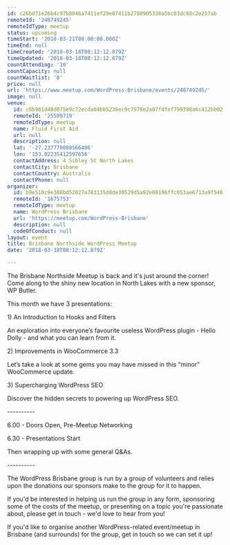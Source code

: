 ```yaml
---
id: c26bd71e26b4c97b8046a7411ef29e87411b2780905338a5bc03dc88c2e257ab
remoteId: '248749245'
remoteIdType: meetup
status: upcoming
timeStart: '2018-03-21T08:00:00.000Z'
timeEnd: null
timeCreated: '2018-03-18T08:12:12.879Z'
timeUpdated: '2018-03-18T08:12:12.879Z'
countAttending: '10'
countCapacity: null
countWaitlist: '0'
price: null
url: 'https://www.meetup.com/WordPress-Brisbane/events/248749245/'
image: null
venue:
  id: c8b981d48d075e9c72ecda04bb5236ec9c7978e2a87fdfef799398a6c412bb02
  remoteId: '25599719'
  remoteIdType: meetup
  name: Fluid First Aid
  url: null
  description: null
  lat: '-27.237770080566406'
  lon: '153.02235412597656'
  contactAddress: 4 Sibley St North Lakes
  contactCity: Brisbane
  contactCountry: Australia
  contactPhone: null
organizer:
  id: b9e510c9e388bd52027a783135d0de30529d5a92e08196ffc053ae6713a9f546
  remoteId: '1675753'
  remoteIdType: meetup
  name: WordPress Brisbane
  url: 'https://meetup.com/WordPress-Brisbane'
  description: null
  codeOfConduct: null
layout: event
title: Brisbane Northside WordPress Meetup
date: '2018-03-18T08:12:12.879Z'

---
```

<p>The Brisbane Northside Meetup is back and it's just around the corner! Come along to the shiny new location in North Lakes with a new sponsor, WP Butler.</p> <p>This month we have 3 presentations:</p> <p>1) An Introduction to Hooks and Filters</p> <p>An exploration into everyone’s favourite useless WordPress plugin - Hello Dolly - and what you can learn from it.</p> <p>2) Improvements in WooCommerce 3.3</p> <p>Let’s take a look at some gems you may have missed in this “minor” WooCommerce update.</p> <p>3) Supercharging WordPress SEO</p> <p>Discover the hidden secrets to powering up WordPress SEO.</p> <p>----------</p> <p>6.00 - Doors Open, Pre-Meetup Networking</p> <p>6.30 - Presentations Start</p> <p>Then wrapping up with some general Q&amp;As.</p> <p>----------</p> <p>The WordPress Brisbane group is run by a group of volunteers and relies upon the donations our sponsors make to the group for it to happen.</p> <p>If you'd be interested in helping us run the group in any form, sponsoring some of the costs of the meetup, or presenting on a topic you're passionate about, please get in touch - we'd love to hear from you!</p> <p>If you'd like to organise another WordPress-related event/meetup in Brisbane (and surrounds) for the group, get in touch so we can set it up!</p>
